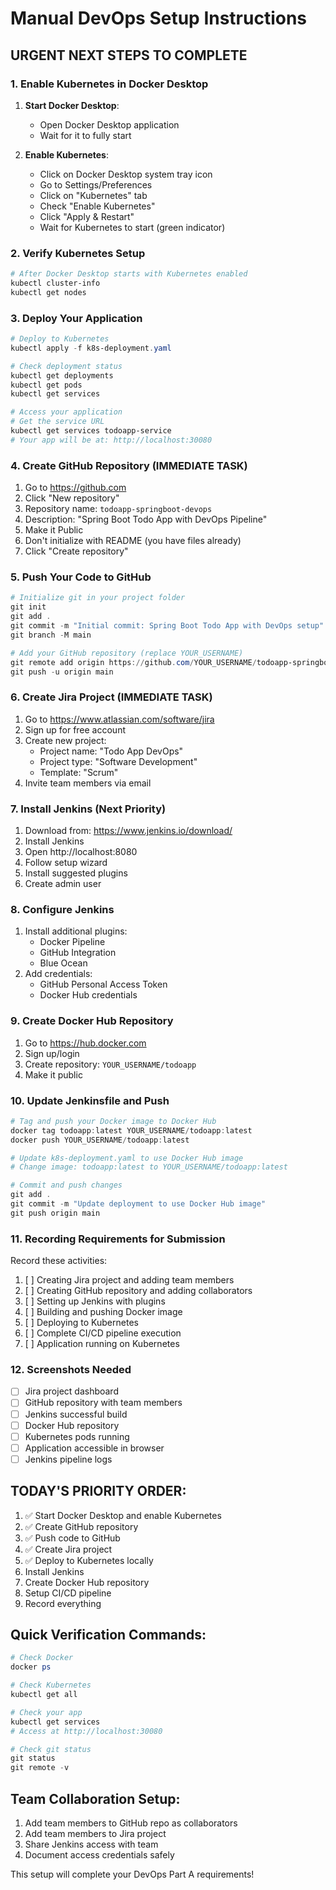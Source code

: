# Manual DevOps Setup Instructions

## URGENT NEXT STEPS TO COMPLETE

### 1. Enable Kubernetes in Docker Desktop
1. **Start Docker Desktop**:
   - Open Docker Desktop application
   - Wait for it to fully start

2. **Enable Kubernetes**:
   - Click on Docker Desktop system tray icon
   - Go to Settings/Preferences
   - Click on "Kubernetes" tab
   - Check "Enable Kubernetes"
   - Click "Apply & Restart"
   - Wait for Kubernetes to start (green indicator)

### 2. Verify Kubernetes Setup
```powershell
# After Docker Desktop starts with Kubernetes enabled
kubectl cluster-info
kubectl get nodes
```

### 3. Deploy Your Application
```powershell
# Deploy to Kubernetes
kubectl apply -f k8s-deployment.yaml

# Check deployment status
kubectl get deployments
kubectl get pods
kubectl get services

# Access your application
# Get the service URL
kubectl get services todoapp-service
# Your app will be at: http://localhost:30080
```

### 4. Create GitHub Repository (IMMEDIATE TASK)
1. Go to https://github.com
2. Click "New repository"
3. Repository name: `todoapp-springboot-devops`
4. Description: "Spring Boot Todo App with DevOps Pipeline"
5. Make it Public
6. Don't initialize with README (you have files already)
7. Click "Create repository"

### 5. Push Your Code to GitHub
```powershell
# Initialize git in your project folder
git init
git add .
git commit -m "Initial commit: Spring Boot Todo App with DevOps setup"
git branch -M main

# Add your GitHub repository (replace YOUR_USERNAME)
git remote add origin https://github.com/YOUR_USERNAME/todoapp-springboot-devops.git
git push -u origin main
```

### 6. Create Jira Project (IMMEDIATE TASK)
1. Go to https://www.atlassian.com/software/jira
2. Sign up for free account
3. Create new project:
   - Project name: "Todo App DevOps"
   - Project type: "Software Development"
   - Template: "Scrum"
4. Invite team members via email

### 7. Install Jenkins (Next Priority)
1. Download from: https://www.jenkins.io/download/
2. Install Jenkins
3. Open http://localhost:8080
4. Follow setup wizard
5. Install suggested plugins
6. Create admin user

### 8. Configure Jenkins
1. Install additional plugins:
   - Docker Pipeline
   - GitHub Integration
   - Blue Ocean
2. Add credentials:
   - GitHub Personal Access Token
   - Docker Hub credentials

### 9. Create Docker Hub Repository
1. Go to https://hub.docker.com
2. Sign up/login
3. Create repository: `YOUR_USERNAME/todoapp`
4. Make it public

### 10. Update Jenkinsfile and Push
```powershell
# Tag and push your Docker image to Docker Hub
docker tag todoapp:latest YOUR_USERNAME/todoapp:latest
docker push YOUR_USERNAME/todoapp:latest

# Update k8s-deployment.yaml to use Docker Hub image
# Change image: todoapp:latest to YOUR_USERNAME/todoapp:latest

# Commit and push changes
git add .
git commit -m "Update deployment to use Docker Hub image"
git push origin main
```

### 11. Recording Requirements for Submission
Record these activities:
1. [ ] Creating Jira project and adding team members
2. [ ] Creating GitHub repository and adding collaborators
3. [ ] Setting up Jenkins with plugins
4. [ ] Building and pushing Docker image
5. [ ] Deploying to Kubernetes
6. [ ] Complete CI/CD pipeline execution
7. [ ] Application running on Kubernetes

### 12. Screenshots Needed
- [ ] Jira project dashboard
- [ ] GitHub repository with team members
- [ ] Jenkins successful build
- [ ] Docker Hub repository
- [ ] Kubernetes pods running
- [ ] Application accessible in browser
- [ ] Jenkins pipeline logs

## TODAY'S PRIORITY ORDER:
1. ✅ Start Docker Desktop and enable Kubernetes
2. ✅ Create GitHub repository
3. ✅ Push code to GitHub
4. ✅ Create Jira project
5. ✅ Deploy to Kubernetes locally
6. Install Jenkins
7. Create Docker Hub repository
8. Setup CI/CD pipeline
9. Record everything

## Quick Verification Commands:
```powershell
# Check Docker
docker ps

# Check Kubernetes
kubectl get all

# Check your app
kubectl get services
# Access at http://localhost:30080

# Check git status
git status
git remote -v
```

## Team Collaboration Setup:
1. Add team members to GitHub repo as collaborators
2. Add team members to Jira project
3. Share Jenkins access with team
4. Document access credentials safely

This setup will complete your DevOps Part A requirements!
